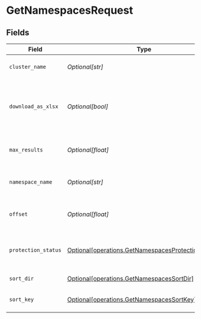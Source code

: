 # GetNamespacesRequest


## Fields

| Field                                                                                                              | Type                                                                                                               | Required                                                                                                           | Description                                                                                                        |
| ------------------------------------------------------------------------------------------------------------------ | ------------------------------------------------------------------------------------------------------------------ | ------------------------------------------------------------------------------------------------------------------ | ------------------------------------------------------------------------------------------------------------------ |
| `cluster_name`                                                                                                     | *Optional[str]*                                                                                                    | :heavy_minus_sign:                                                                                                 | the cluster name to filter by                                                                                      |
| `download_as_xlsx`                                                                                                 | *Optional[bool]*                                                                                                   | :heavy_minus_sign:                                                                                                 | When true, the API will return an xlsx file, and pagination will be ignored                                        |
| `max_results`                                                                                                      | *Optional[float]*                                                                                                  | :heavy_minus_sign:                                                                                                 | The number of entries to return (pagination)                                                                       |
| `namespace_name`                                                                                                   | *Optional[str]*                                                                                                    | :heavy_minus_sign:                                                                                                 | the namespace name to filter by                                                                                    |
| `offset`                                                                                                           | *Optional[float]*                                                                                                  | :heavy_minus_sign:                                                                                                 | Return entries from this offset (pagination)                                                                       |
| `protection_status`                                                                                                | [Optional[operations.GetNamespacesProtectionStatus]](undefined/models/operations/getnamespacesprotectionstatus.md) | :heavy_minus_sign:                                                                                                 | When true, the API will return only protected pods                                                                 |
| `sort_dir`                                                                                                         | [Optional[operations.GetNamespacesSortDir]](undefined/models/operations/getnamespacessortdir.md)                   | :heavy_minus_sign:                                                                                                 | sorting direction                                                                                                  |
| `sort_key`                                                                                                         | [Optional[operations.GetNamespacesSortKey]](undefined/models/operations/getnamespacessortkey.md)                   | :heavy_minus_sign:                                                                                                 | the namespaces sort key                                                                                            |